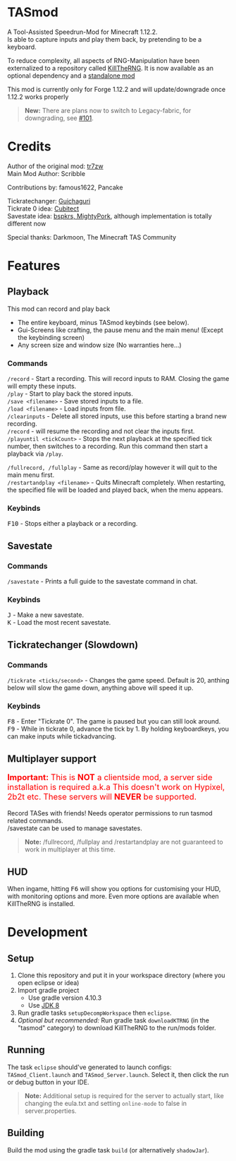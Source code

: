 # TASmod  
A Tool-Assisted Speedrun-Mod for Minecraft 1.12.2.  
Is able to capture inputs and play them back, by pretending to be a keyboard.

To reduce complexity, all aspects of RNG-Manipulation have been externalized to a repository called [KillTheRNG](https://github.com/MinecraftTAS/KillTheRNG). It is now available as an optional dependency and a [standalone mod](https://maven.mgnet.work/#/main/com/minecrafttas/killtherng-full)

This mod is currently only for Forge 1.12.2 and will update/downgrade once 1.12.2 works properly  

> **New:** There are plans now to switch to Legacy-fabric, for downgrading, see [#101](https://github.com/MinecraftTAS/TASmod/issues/101).

# Credits  
Author of the original mod: [tr7zw](https://github.com/tr7zw/MC-TASmod)  
Main Mod Author: Scribble  
  
Contributions by: famous1622, Pancake  
  
Tickratechanger: [Guichaguri](https://github.com/Guichaguri/TickrateChanger)  
Tickrate 0 idea: [Cubitect](https://github.com/Cubitect/Cubitick)  
Savestate idea: [bspkrs, MightyPork](https://github.com/bspkrs-mods/WorldStateCheckpoints), although implementation is totally different now
  
Special thanks: Darkmoon, The Minecraft TAS Community  
# Features  
## Playback
This mod can record and play back
- The entire keyboard, minus TASmod keybinds (see below).
- Gui-Screens like crafting, the pause menu and the main menu! (Except the keybinding screen)
- Any screen size and window size (No warranties here...)

### Commands
`/record` - Start a recording. This will record inputs to RAM. Closing the game will empty these inputs.  
`/play` - Start to play back the stored inputs.  
`/save <filename>` - Save stored inputs to a file.  
`/load <filename>` - Load inputs from file.  
`/clearinputs` - Delete all stored inputs, use this before starting a brand new recording.  
`/record` - will resume the recording and not clear the inputs first.  
`/playuntil <tickCount>` - Stops the next playback at the specified tick number, then switches to a recording. Run this command then start a playback via `/play`.

`/fullrecord, /fullplay` - Same as record/play however it will quit to the main menu first.  
`/restartandplay <filename>` - Quits Minecraft completely. When restarting, the specified file will be loaded and played back, when the menu appears.
### Keybinds
<kbd>F10</kbd> - Stops either a playback or a recording.  

## Savestate
### Commands
`/savestate` - Prints a full guide to the savestate command in chat.
### Keybinds
<kbd>J</kbd> - Make a new savestate.  
<kbd>K</kbd> - Load the most recent savestate.

## Tickratechanger (Slowdown)
### Commands
`/tickrate <ticks/second>` - Changes the game speed. Default is 20, anthing below will slow the game down, anything above will speed it up.
### Keybinds
<kbd>F8</kbd> - Enter "Tickrate 0". The game is paused but you can still look around.  
<kbd>F9</kbd> - While in tickrate 0, advance the tick by 1. By holding keyboardkeys, you can make inputs while tickadvancing.

## Multiplayer support
<p style="color: red; font-size: 1.3em"><b>Important:</b> This is <b>NOT</b> a clientside mod, a server side installation is required a.k.a This doesn't work on Hypixel, 2b2t etc. These servers will <b>NEVER</b> be supported.</p>

Record TASes with friends! Needs operator permissions to run tasmod related commands.  
/savestate can be used to manage savestates.

> **Note:** /fullrecord, /fullplay and /restartandplay are not guaranteed to work in multiplayer at this time.

## HUD
When ingame, hitting <kbd>F6</kbd> will show you options for customising your HUD, with monitoring options and more. Even more options are available when KillTheRNG is installed. 

# Development
## Setup
1. Clone this repository and put it in your workspace directory (where you open eclipse or idea)
2. Import gradle project
	- Use gradle version 4.10.3
	- Use [JDK 8](https://adoptium.net/en/temurin/releases/?version=8)
3. Run gradle tasks `setupDecompWorkspace` then `eclipse`.
4. *Optional but recommended:* Run gradle task `downloadKTRNG` (in the "tasmod" category) to download KillTheRNG to the run/mods folder.

## Running
The task `eclipse` should've generated to launch configs: `TASmod_Client.launch` and `TASmod_Server.launch`. Select it, then click the run or debug button in your IDE.

> **Note:** Additional setup is required for the server to actually start, like changing the eula.txt and setting `online-mode` to false in server.properties.

## Building
Build the mod using the gradle task `build` (or alternatively `shadowJar`).